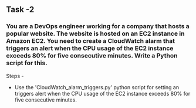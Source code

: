 ## Task -2 
### You are a DevOps engineer working for a company that hosts a popular website. The website is hosted on an EC2 instance in Amazon EC2. You need to create a CloudWatch alarm that triggers an alert when the CPU usage of the EC2 instance exceeds 80% for five consecutive minutes. Write a Python script for this. 

Steps - 
* Use the 'CloudWatch_alarm_triggers.py' python script for setting an triggers alert when the CPU usage of the EC2 instance exceeds 80% for five consecutive minutes. 
